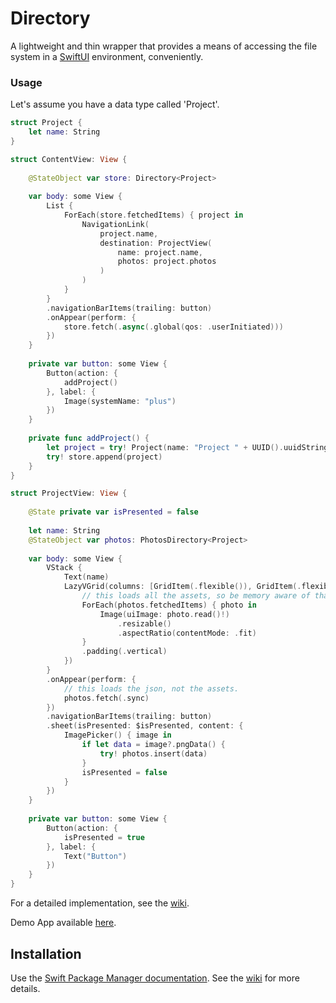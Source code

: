# Directory

A lightweight and thin wrapper that provides a means of accessing the file system in a [SwiftUI](https://developer.apple.com/xcode/swiftui/) environment, conveniently.

### Usage

Let's assume you have a data type called 'Project'.

```swift
struct Project {
    let name: String
}

struct ContentView: View {
    
    @StateObject var store: Directory<Project>
    
    var body: some View {
        List {
            ForEach(store.fetchedItems) { project in
                NavigationLink(
                    project.name,
                    destination: ProjectView(
                        name: project.name,
                        photos: project.photos
                    )
                )
            }
        }
        .navigationBarItems(trailing: button)
        .onAppear(perform: {
            store.fetch(.async(.global(qos: .userInitiated)))
        })
    }
    
    private var button: some View {
        Button(action: {
            addProject()
        }, label: {
            Image(systemName: "plus")
        })
    }
    
    private func addProject() {
        let project = try! Project(name: "Project " + UUID().uuidString)
        try! store.append(project)
    }
}

struct ProjectView: View {
    
    @State private var isPresented = false
    
    let name: String
    @StateObject var photos: PhotosDirectory<Project>
    
    var body: some View {
        VStack {
            Text(name)
            LazyVGrid(columns: [GridItem(.flexible()), GridItem(.flexible()), GridItem(.flexible())], content: {
                // this loads all the assets, so be memory aware of that.
                ForEach(photos.fetchedItems) { photo in
                    Image(uiImage: photo.read()!)
                        .resizable()
                        .aspectRatio(contentMode: .fit)
                }
                .padding(.vertical)
            })
        }
        .onAppear(perform: {
            // this loads the json, not the assets.
            photos.fetch(.sync)
        })
        .navigationBarItems(trailing: button)
        .sheet(isPresented: $isPresented, content: {
            ImagePicker() { image in
                if let data = image?.pngData() {
                    try! photos.insert(data)
                }
                isPresented = false
            }
        })
    }
    
    private var button: some View {
        Button(action: {
            isPresented = true
        }, label: {
            Text("Button")
        })
    }
}
```

For a detailed implementation, see the [wiki](https://github.com/nashysolutions/Directory/wiki/Home).

Demo App available [here](https://github.com/nashysolutions/Projects).

## Installation

Use the [Swift Package Manager documentation](https://github.com/apple/swift-package-manager/tree/master/Documentation). See the [wiki](https://github.com/nashysolutions/Directory/wiki/Home) for more details.